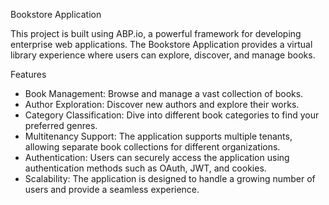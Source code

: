 Bookstore Application

This project is built using ABP.io, a powerful framework for developing enterprise web applications.
The Bookstore Application provides a virtual library experience where users can explore, discover, and manage books.

Features

- Book Management: Browse and manage a vast collection of books.
- Author Exploration: Discover new authors and explore their works.
- Category Classification: Dive into different book categories to find your preferred genres.
- Multitenancy Support: The application supports multiple tenants, allowing separate book collections for different organizations.
- Authentication: Users can securely access the application using authentication methods such as OAuth, JWT, and cookies.
- Scalability: The application is designed to handle a growing number of users and provide a seamless experience.
